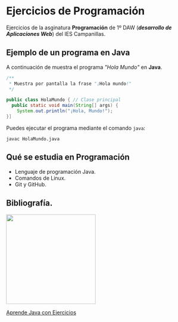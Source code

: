 # Ejercicios de Programación
Ejercicios de la asginatura **Programación** de 1º DAW (***desarrollo de Aplicaciones Web***) del IES Campanillas.

## Ejemplo de un programa en Java
A continuación de muestra el programa *"Hola Mundo"* en **Java**.

```java
/**
 * Muestra por pantalla la frase "¡Hola mundo!"
 */

public class HolaMundo { // Clase principal
  public static void main(String[] args) {
    System.out.println("¡Hola, Mundo!");
}]

```

Puedes ejecutar el programa mediante el comando `java`:

```console
javac HolaMundo.java

```
## Qué se estudia en Programación

* Lenguaje de programación Java.
* Comandos de Linux.
* Git y GitHub.

## Bibliografía.
<img src="Documentos/DAW-Ejercicios-Programacion/imagenes/aprendejava.jpg" width="240px">

[Aprende Java con Ejercicios](https://leanpub.com/aprendejava)
